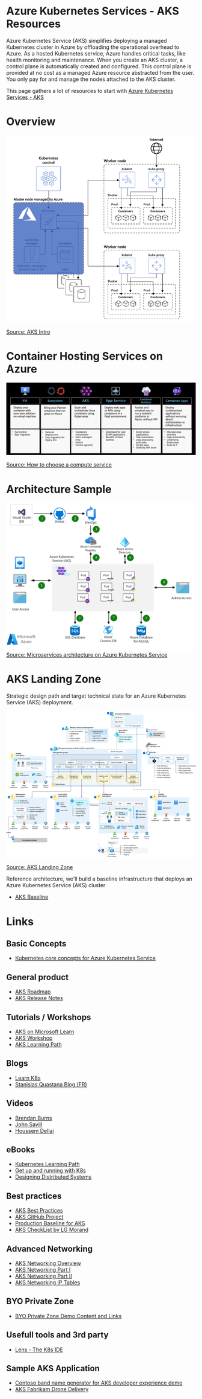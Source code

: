 # Azure Kubernetes Services - AKS Resources

Azure Kubernetes Service (AKS) simplifies deploying a managed Kubernetes cluster in Azure by offloading the operational overhead to Azure. As a hosted Kubernetes service, Azure handles critical tasks, like health monitoring and maintenance. When you create an AKS cluster, a control plane is automatically created and configured. This control plane is provided at no cost as a managed Azure resource abstracted from the user. You only pay for and manage the nodes attached to the AKS cluster.

This page gathers a lot of resources to start with [Azure Kubernetes Services - AKS](https://learn.microsoft.com/en-us/azure/aks/)

# Overview
 ![AKS 101](./media/aks-101.png)

 [Source: AKS Intro](https://learn.microsoft.com/en-us/azure/aks/intro-kubernetes)

# Container Hosting Services on Azure
 ![Container Hosting Service on Azure](./media/containers-comparison.png)

 [Source: How to choose a compute service](https://learn.microsoft.com/en-us/azure/architecture/guide/technology-choices/compute-decision-tree#choose-a-candidate-service)


# Architecture Sample
 ![AKS Architecture](./media/aks-architecture.png)
[Source: Microservices architecture on Azure Kubernetes Service](https://learn.microsoft.com/en-us/azure/architecture/browse/?terms=aks)

# AKS Landing Zone
Strategic design path and target technical state for an Azure Kubernetes Service (AKS) deployment.

 ![AKS Landing Zone](./media/aks-landingzone.png)

 [Source: AKS Landing Zone](https://docs.microsoft.com/en-us/azure/cloud-adoption-framework/scenarios/app-platform/aks/landing-zone-accelerator)

Reference architecture, we'll build a baseline infrastructure that deploys an Azure Kubernetes Service (AKS) cluster
- [AKS Baseline](https://docs.microsoft.com/en-us/azure/architecture/reference-architectures/containers/aks/secure-baseline-aks)

# Links

## Basic Concepts
 - [Kubernetes core concepts for Azure Kubernetes Service](https://learn.microsoft.com/en-us/azure/aks/concepts-clusters-workloads)

## General product 
- [AKS Roadmap](https://github.com/Azure/AKS/projects/1)
- [AKS Release Notes](https://github.com/Azure/AKS/releases)

## Tutorials / Workshops

 - [AKS on Microsoft Learn](https://docs.microsoft.com/en-us/learn/browse/?expanded=azure&filter-products=kub&products=azure-kubernetes-service)
 - [AKS Workshop](https://docs.microsoft.com/en-us/learn/modules/aks-workshop/)
 - [AKS Learning Path](https://azure.microsoft.com/en-us/resources/kubernetes-learning-path/)

## Blogs

 - [Learn K8s](https://learnk8s.io/blog)
 - [Stanislas Quastana Blog (FR)](https://stanislas.io/?s=aks)

## Videos

 - [Brendan Burns](https://www.youtube.com/playlist?list=PLLasX02E8BPCrIhFrc_ZiINhbRkYMKdPT)
 - [John Savill](https://www.youtube.com/c/NTFAQGuy/search?query=aks)
 - [Houssem Dellai](https://www.youtube.com/playlist?list=PLpbcUe4chE79sB7Jg7B4z3HytqUUEwcNE)

## eBooks

 - [Kubernetes Learning Path](https://azure.microsoft.com/en-us/resources/kubernetes-learning-path/)
 - [Get up and running with K8s](https://azure.microsoft.com/en-us/resources/kubernetes-ebook-collection/)
 - [Designing Distributed Systems](https://azure.microsoft.com/en-us/resources/designing-distributed-systems/)

## Best practices 
 - [AKS Best Practices](https://docs.microsoft.com/en-us/azure/aks/best-practices)
 - [AKS GitHub Project](https://github.com/Azure/AKS)
 - [Production Baseline for AKS](https://docs.microsoft.com/en-us/azure/architecture/reference-architectures/containers/aks/secure-baseline-aks)
 - [AKS CheckList by LG Morand](https://www.the-aks-checklist.com/)

## Advanced Networking 
- [AKS Networking Overview](https://blog.stevegriffith.nyc/posts/aks-networking/)
- [AKS Networking Part I](https://blog.stevegriffith.nyc/posts/aks-networking-part1)
- [AKS Networking Part II](https://blog.stevegriffith.nyc/posts/aks-networking-part2)
- [AKS Networking IP Tables](https://blog.stevegriffith.nyc/posts/aks-networking-iptables)

## BYO Private Zone
- [BYO Private Zone Demo Content and Links](https://github.com/swgriffith/azure-guides/tree/master/dns)

## Usefull tools and 3rd party

 - [Lens - The K8s IDE](https://k8slens.dev/)
 

## Sample AKS Application

 - [Contoso band name generator for AKS developer experience demo](https://github.com/sabbour/contoso-names)
 - [AKS Fabrikam Drone Delivery](https://github.com/mspnp/aks-fabrikam-dronedelivery)

